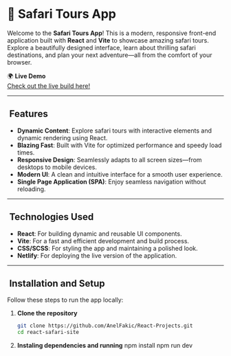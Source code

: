 # 🦁 Safari Tours App

Welcome to the **Safari Tours App**! This is a modern, responsive front-end application built with **React** and **Vite** to showcase amazing safari tours. Explore a beautifully designed interface, learn about thrilling safari destinations, and plan your next adventure—all from the comfort of your browser.

🌍 **Live Demo**\
[Check out the live build here!](https://safaritours.netlify.app)

---

##  Features

- **Dynamic Content**: Explore safari tours with interactive elements and dynamic rendering using React.
- **Blazing Fast**: Built with Vite for optimized performance and speedy load times.
- **Responsive Design**: Seamlessly adapts to all screen sizes—from desktops to mobile devices.
- **Modern UI**: A clean and intuitive interface for a smooth user experience.
- **Single Page Application (SPA)**: Enjoy seamless navigation without reloading.

---

##  Technologies Used

- **React**: For building dynamic and reusable UI components.
- **Vite**: For a fast and efficient development and build process.
- **CSS/SCSS**: For styling the app and maintaining a polished look.
- **Netlify**: For deploying the live version of the application.

---

##  Installation and Setup

Follow these steps to run the app locally:

1. **Clone the repository**
   ```bash
   git clone https://github.com/AnelFakic/React-Projects.git
   cd react-safari-site
   ```
2. **Instaling dependencies and running**
npm install
npm run dev
